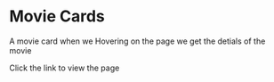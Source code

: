 <h1>Movie Cards</h1>
<p>A movie card when we Hovering on the page we get the detials of the movie</p>
<a hred="https://durgaprasad-237.github.io/MovieCards/">Click the link to view the page</a>
